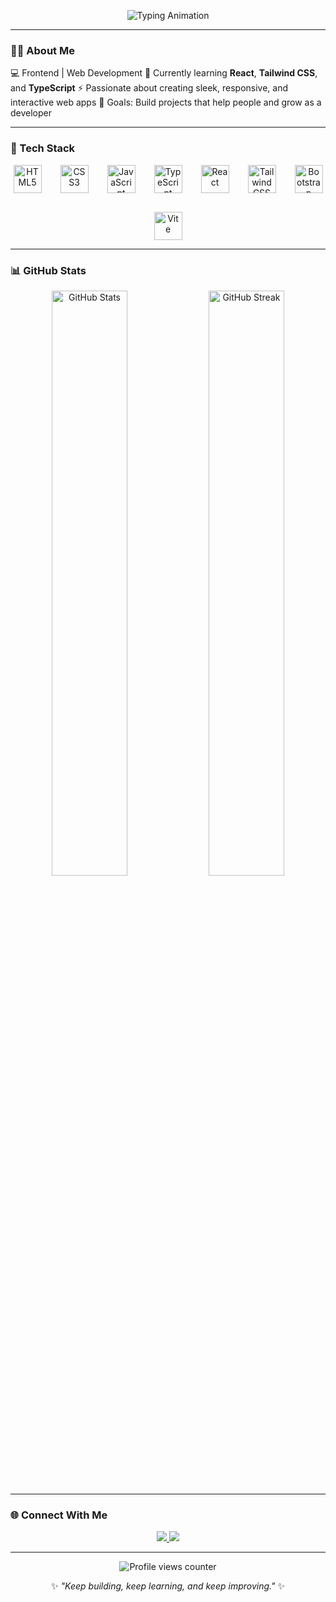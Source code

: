 <p align="center">
  <img src="https://readme-typing-svg.herokuapp.com?font=Fira+Code&size=25&duration=2500&pause=1000&color=8A2BE2&center=true&vCenter=true&width=600&lines=Hi,+I'm+Ahmad+Damar+Sasongko!;Welcome+to+my+GitHub!;Frontend+Developer+%7C+React+Enthusiast" alt="Typing Animation" />
</p>

---

### 👨‍💻 About Me

💻 Frontend | Web Development
🌱 Currently learning **React**, **Tailwind CSS**, and **TypeScript**
⚡ Passionate about creating sleek, responsive, and interactive web apps
🎯 Goals: Build projects that help people and grow as a developer

---

### 🧠 Tech Stack

<p align="center" style="display: flex; flex-wrap: wrap; justify-content: center; gap: 30px;">
  <img src="https://cdn.jsdelivr.net/gh/devicons/devicon/icons/html5/html5-original.svg" width="45" height="45" title="HTML5"/>
  <img src="https://cdn.jsdelivr.net/gh/devicons/devicon/icons/css3/css3-original.svg" width="45" height="45" title="CSS3"/>
  <img src="https://cdn.jsdelivr.net/gh/devicons/devicon/icons/javascript/javascript-original.svg" width="45" height="45" title="JavaScript"/>
  <img src="https://cdn.jsdelivr.net/gh/devicons/devicon/icons/typescript/typescript-original.svg" width="45" height="45" title="TypeScript"/>
  <img src="https://cdn.jsdelivr.net/gh/devicons/devicon/icons/react/react-original.svg" width="45" height="45" title="React"/>
  <img src="https://cdn.jsdelivr.net/gh/devicons/devicon/icons/tailwindcss/tailwindcss-plain.svg" width="45" height="45" title="Tailwind CSS"/>
  <img src="https://cdn.jsdelivr.net/gh/devicons/devicon/icons/bootstrap/bootstrap-original.svg" width="45" height="45" title="Bootstrap"/>
  <img src="https://cdn.jsdelivr.net/gh/devicons/devicon/icons/vite/vite-original.svg" width="45" height="45" title="Vite"/>
</p>

---

### 📊 GitHub Stats

<p align="center">
  <img width="49%" src="https://github-readme-stats.vercel.app/api?username=sasongcode&show_icons=true&theme=tokyonight&hide_border=true&bg_color=0D1117&title_color=8A2BE2&icon_color=8A2BE2" alt="GitHub Stats"/>
  <img width="49%" src="https://github-readme-streak-stats.herokuapp.com/?user=sasongcode&theme=tokyonight&hide_border=true&background=0D1117&ring=8A2BE2&fire=8A2BE2&currStreakLabel=8A2BE2" alt="GitHub Streak"/>
</p>

---

### 🌐 Connect With Me

<p align="center">
  <a href="https://instagram.com/abcdmrzo">
    <img src="https://img.shields.io/badge/-Instagram-E4405F?logo=instagram&logoColor=white&style=for-the-badge" />
  </a>
  <a href="https://tiktok.com/@ahmddmrrr">
    <img src="https://img.shields.io/badge/-TikTok-000000?logo=tiktok&logoColor=white&style=for-the-badge" />
  </a>
</p>

---

<!-- 👀 Profile Views -->

<p align="center">
  <img src="https://komarev.com/ghpvc/?username=sasongcode&label=👀+Profile+Views&color=8A2BE2&style=for-the-badge" alt="Profile views counter"/>
</p>

<p align="center">✨ <i>"Keep building, keep learning, and keep improving."</i> ✨</p>
